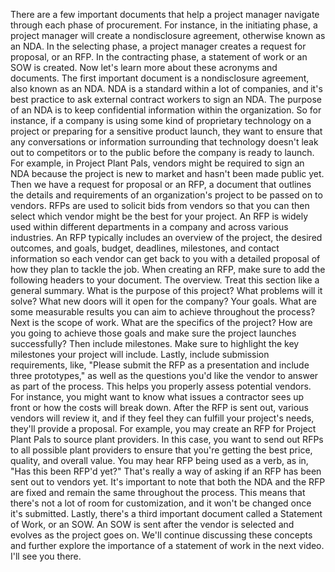 There are a few important documents that help a project manager navigate through
each phase of procurement. For instance, in the initiating phase, a project
manager will create a nondisclosure agreement, otherwise known as an NDA. In the
selecting phase, a project manager creates a request for proposal, or an RFP. In
the contracting phase, a statement of work or an SOW is created. Now let's learn
more about these acronyms and documents. The first important document is a
nondisclosure agreement, also known as an NDA. NDA is a standard within a lot of
companies, and it's best practice to ask external contract workers to sign an
NDA. The purpose of an NDA is to keep confidential information within the
organization. So for instance, if a company is using some kind of proprietary
technology on a project or preparing for a sensitive product launch, they want
to ensure that any conversations or information surrounding that technology
doesn't leak out to competitors or to the public before the company is ready to
launch. For example, in Project Plant Pals, vendors might be required to sign an
NDA because the project is new to market and hasn't been made public yet. Then
we have a request for proposal or an RFP, a document that outlines the details
and requirements of an organization's project to be passed on to vendors. RFPs
are used to solicit bids from vendors so that you can then select which vendor
might be the best for your project. An RFP is widely used within different
departments in a company and across various industries. An RFP typically
includes an overview of the project, the desired outcomes, and goals, budget,
deadlines, milestones, and contact information so each vendor can get back to
you with a detailed proposal of how they plan to tackle the job. When creating
an RFP, make sure to add the following headers to your document. The overview.
Treat this section like a general summary. What is the purpose of this project?
What problems will it solve? What new doors will it open for the company? Your
goals. What are some measurable results you can aim to achieve throughout the
process? Next is the scope of work. What are the specifics of the project? How
are you going to achieve those goals and make sure the project launches
successfully? Then include milestones. Make sure to highlight the key milestones
your project will include. Lastly, include submission requirements, like,
"Please submit the RFP as a presentation and include three prototypes," as well
as the questions you'd like the vendor to answer as part of the process. This
helps you properly assess potential vendors. For instance, you might want to
know what issues a contractor sees up front or how the costs will break down.
After the RFP is sent out, various vendors will review it, and if they feel they
can fulfill your project's needs, they'll provide a proposal. For example, you
may create an RFP for Project Plant Pals to source plant providers. In this
case, you want to send out RFPs to all possible plant providers to ensure that
you're getting the best price, quality, and overall value. You may hear RFP
being used as a verb, as in, "Has this been RFP'd yet?" That's really a way of
asking if an RFP has been sent out to vendors yet. It's important to note that
both the NDA and the RFP are fixed and remain the same throughout the process.
This means that there's not a lot of room for customization, and it won't be
changed once it's submitted. Lastly, there's a third important document called a
Statement of Work, or an SOW. An SOW is sent after the vendor is selected and
evolves as the project goes on. We'll continue discussing these concepts and
further explore the importance of a statement of work in the next video. I'll
see you there.